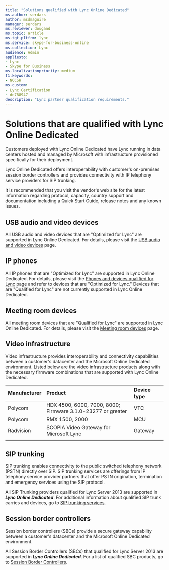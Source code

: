 ```yaml
---
title: "Solutions qualified with Lync Online Dedicated"
ms.author: serdars
author: msdmaguire
manager: serdars
ms.reviewer: dougand
ms.topic: article
ms.tgt.pltfrm: lync
ms.service: skype-for-business-online
ms.collection: Lync
audience: Admin
appliesto:
- Lync
- Skype for Business 
ms.localizationpriority: medium
f1.keywords:
- NOCSH
ms.custom:
- Lync Certification
- dn788947
description: "Lync partner qualification requirements."
---
```


# Solutions that are qualified with Lync Online Dedicated

Customers deployed with Lync Online Dedicated have Lync running in data centers hosted and managed by Microsoft with infrastructure provisioned specifically for their deployment.

Lync Online Dedicated offers interoperability with customer's on-premises session border controllers and provides connectivity with IP telephony service providers for SIP trunking.

It is recommended that you visit the vendor's web site for the latest information regarding protocol, capacity, country support and documentation including a Quick Start Guide, release notes and any known issues.

## USB audio and video devices

All USB audio and video devices that are "Optimized for Lync" are supported in Lync Online Dedicated. For details, please visit the [USB audio and video devices](usb-and-video.md) page.

## IP phones

All IP phones that are "Optimized for Lync" are supported in Lync Online Dedicated. For details, please visit the [Phones and devices qualified for  Lync](ip-phones.md) page and refer to devices that are "Optimized for Lync." Devices that are "Qualified for Lync" are not currently supported in Lync Online Dedicated.

## Meeting room devices

All meeting room devices that are "Qualified for Lync" are supported in Lync Online Dedicated. For details, please visit the [Meeting room devices](meeting-room-devices.md) page.

## Video infrastructure

Video infrastructure provides interoperability and connectivity capabilities between a customer's datacenter and the Microsoft Online Dedicated environment. Listed below are the video infrastructure products along with the necessary firmware combinations that are supported with Lync Online Dedicated.


|Manufacturer  |Product  |Device type  |
|:---------|:---------|:---------|
|Polycom     |HDX 4500, 6000, 7000, 8000;<br />Firmware 3.1.0-23277 or greater         |    VTC     |
|Polycom     |RMX 1500, 2000         |     MCU    |
|Radvision     |   SCOPIA Video Gateway for Microsoft Lync      |    Gateway     |
|     |         |         |



## SIP trunking

SIP trunking enables connectivity to the public switched telephony network (PSTN) directly over SIP. SIP trunking services are offerings from IP telephony service provider partners that offer PSTN origination, termination and emergency services using the SIP protocol. 

All SIP Trunking providers qualified for Lync Server 2013 are supported in ***Lync Online Dedicated***. For additional information about qualified SIP trunk carries and devices, go to  [SIP trunking services](sip-trunking-services.md).

## Session border controllers

Session border controllers (SBCs) provide a secure gateway capability between a customer's datacenter and the Microsoft Online Dedicated environment. 

All Session Border Controllers (SBCs) that qualified for Lync Server 2013 are supported in ***Lync Online Dedicated***. For a list of qualified SBC products, go to [Session Border Controllers](sbcs-lync-server.md).
